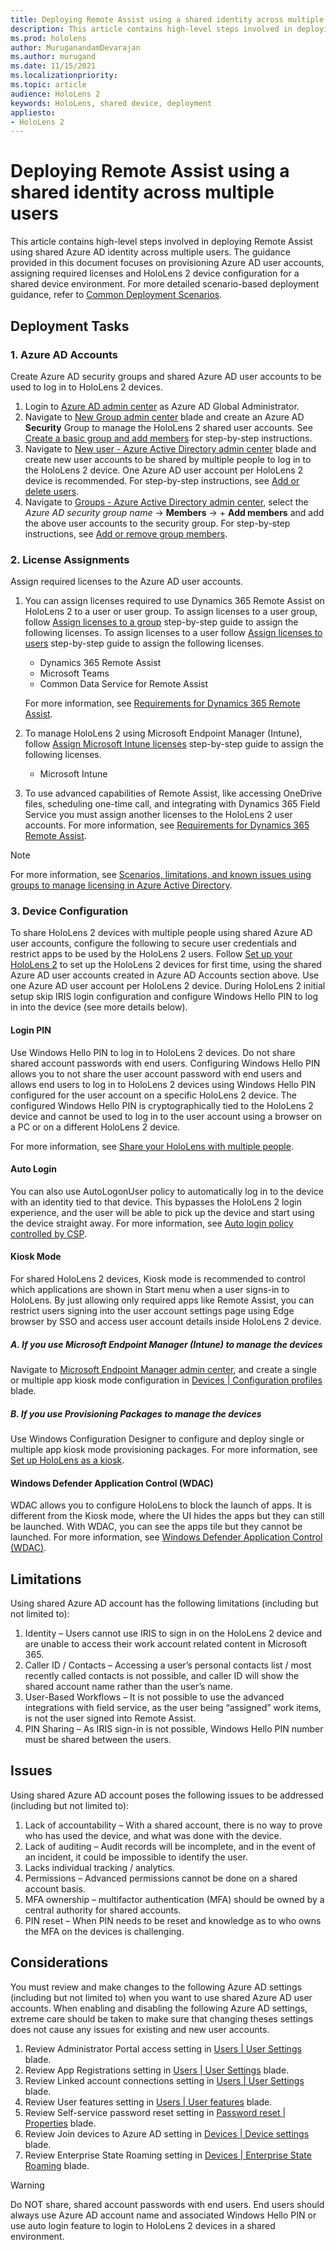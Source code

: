 ```yaml
---
title: Deploying Remote Assist using a shared identity across multiple users
description: This article contains high-level steps involved in deploying Remote Assist using shared Azure AD identity across multiple users. The guidance provided in this document focuses on provisioning Azure AD user accounts, assigning required licenses and HoloLens 2 device configuration for a shared device environment. For more detailed scenario-based deployment guidance, refer to [Common Deployment Scenarios](hololens-requirements.md).
ms.prod: hololens
author: MuruganandamDevarajan
ms.author: murugand
ms.date: 11/15/2021
ms.localizationpriority:
ms.topic: article
audience: HoloLens 2
keywords: HoloLens, shared device, deployment
appliesto:
- HoloLens 2
---
```


# Deploying Remote Assist using a shared identity across multiple users

This article contains high-level steps involved in deploying Remote Assist using shared Azure AD identity across multiple users. The guidance provided in this document focuses on provisioning Azure AD user accounts, assigning required licenses and HoloLens 2 device configuration for a shared device environment. For more detailed scenario-based deployment guidance, refer to [Common Deployment Scenarios](hololens-requirements.md).

## Deployment Tasks

### 1. Azure AD Accounts

Create Azure AD security groups and shared Azure AD user accounts to be used to log in to HoloLens 2 devices.

1. Login to [Azure AD admin center](https://aad.portal.azure.com/) as Azure AD Global Administrator.
1. Navigate to [New Group admin center](https://aad.portal.azure.com/#blade/Microsoft_AAD_IAM/AddGroupBlade) blade and create an Azure AD **Security** Group to manage the HoloLens 2 shared user accounts. See [Create a basic group and add members](/azure/active-directory/fundamentals/active-directory-groups-create-azure-portal#create-a-basic-group-and-add-members) for step-by-step instructions.
1. Navigate to [New user - Azure Active Directory admin center](https://aad.portal.azure.com/#blade/Microsoft_AAD_IAM/UsersManagementMenuBlade/MsGraphUsers) blade and create new user accounts to be shared by multiple people to log in to the HoloLens 2 device. One Azure AD user account per HoloLens 2 device is recommended. For step-by-step instructions, see [Add or delete users](/azure/active-directory/fundamentals/add-users-azure-active-directory).
1. Navigate to [Groups - Azure Active Directory admin center](https://aad.portal.azure.com/#blade/Microsoft_AAD_IAM/GroupsManagementMenuBlade/AllGroups), select the *Azure AD security group name* -> **Members** -> + **Add members** and add the above user accounts to the security group. For step-by-step instructions, see [Add or remove group members](/azure/active-directory/fundamentals/active-directory-groups-members-azure-portal).

### 2. License Assignments

Assign required licenses to the Azure AD user accounts.

1. You can assign licenses required to use Dynamics 365 Remote Assist on HoloLens 2 to a user or user group. To assign licenses to a user group, follow [Assign licenses to a group](/azure/active-directory/enterprise-users/licensing-groups-assign) step-by-step guide to assign the following licenses. To assign licenses to a user follow [Assign licenses to users](/microsoft-365/admin/manage/assign-licenses-to-users) step-by-step guide to assign the following licenses.
    - Dynamics 365 Remote Assist
    - Microsoft Teams
    - Common Data Service for Remote Assist

    For more information, see [Requirements for Dynamics 365 Remote Assist](/dynamics365/mixed-reality/remote-assist/requirements#dynamics-365-remote-assist-app-user).

1. To manage HoloLens 2 using Microsoft Endpoint Manager (Intune), follow [Assign Microsoft Intune licenses](/mem/intune/fundamentals/licenses-assign) step-by-step guide to assign the following licenses.
    - Microsoft Intune

1. To use advanced capabilities of Remote Assist, like accessing OneDrive files, scheduling one-time call, and integrating with Dynamics 365 Field Service you must assign another licenses to the HoloLens 2 user accounts. For more information, see [Requirements for Dynamics 365 Remote Assist](/dynamics365/mixed-reality/remote-assist/requirements#dynamics-365-remote-assist-app-user).

> [!NOTE]
> For more information, see [Scenarios, limitations, and known issues using groups to manage licensing in Azure Active Directory](/azure/active-directory/enterprise-users/licensing-group-advanced).

### 3. Device Configuration

To share HoloLens 2 devices with multiple people using shared Azure AD user accounts, configure the following to secure user credentials and restrict apps to be used by the HoloLens 2 users. Follow [Set up your HoloLens 2](hololens2-start.md) to set up the HoloLens 2 devices for first time, using the shared Azure AD user accounts created in Azure AD Accounts section above. Use one Azure AD user account per HoloLens 2 device. During HoloLens 2 initial setup skip IRIS login configuration and configure Windows Hello PIN to log in into the device (see more details below).

#### Login PIN

Use Windows Hello PIN to log in to HoloLens 2 devices. Do not share shared account passwords with end users. Configuring Windows Hello PIN allows you to not share the user account password with end users and allows end users to log in to HoloLens 2 devices using Windows Hello PIN configured for the user account on a specific HoloLens 2 device. The configured Windows Hello PIN is cryptographically tied to the HoloLens 2 device and cannot be used to log in to the user account using a browser on a PC or on a different HoloLens 2 device.

For more information, see [Share your HoloLens with multiple people](hololens-multiple-users.md).

#### Auto Login

You can also use AutoLogonUser policy to automatically log in to the device with an identity tied to that device. This bypasses the HoloLens 2 login experience, and the user will be able to pick up the device and start using the device straight away.
For more information, see [Auto login policy controlled by CSP](hololens-release-notes.md#auto-login-policy-controlled-by-csp).

#### Kiosk Mode

For shared HoloLens 2 devices, Kiosk mode is recommended to control which applications are shown in Start menu when a user signs-in to HoloLens. By just allowing only required apps like Remote Assist, you can restrict users signing into the user account settings page using Edge browser by SSO and access user account details inside HoloLens 2 device.

##### A. If you use Microsoft Endpoint Manager (Intune) to manage the devices

Navigate to [Microsoft Endpoint Manager admin center](https://endpoint.microsoft.com/), and create a single or multiple app kiosk mode configuration in [Devices | Configuration profiles](https://endpoint.microsoft.com/#blade/Microsoft_Intune_DeviceSettings/DevicesMenu/configurationProfiles) blade.

##### B. If you use Provisioning Packages to manage the devices

Use Windows Configuration Designer to configure and deploy single or multiple app kiosk mode provisioning packages.
For more information, see [Set up HoloLens as a kiosk](hololens-kiosk.md?tabs=intunecustom%2Cnonaadlogon#steps-in-configuring-kiosk-mode-for-hololens).

#### Windows Defender Application Control (WDAC)

WDAC allows you to configure HoloLens to block the launch of apps. It is different from the Kiosk mode, where the UI hides the apps but they can still be launched. With WDAC, you can see the apps tile but they cannot be launched. For more information, see [Windows Defender Application Control (WDAC)](windows-defender-application-control-wdac.md).

## Limitations

Using shared Azure AD account has the following limitations (including but not limited to):

1. Identity – Users cannot use IRIS to sign in on the HoloLens 2 device and are unable to access their work account related content in Microsoft 365.
1. Caller ID / Contacts – Accessing a user’s personal contacts list / most recently called contacts is not possible, and caller ID will show the shared account name rather than the user’s name.
1. User-Based Workflows – It is not possible to use the advanced integrations with field service, as the user being “assigned” work items, is not the user signed into Remote Assist.
1. PIN Sharing – As IRIS sign-in is not possible, Windows Hello PIN number must be shared between the users.

## Issues

Using shared Azure AD account poses the following issues to be addressed (including but not limited to):

1. Lack of accountability – With a shared account, there is no way to prove who has used the device, and what was done with the device.
1. Lack of auditing – Audit records will be incomplete, and in the event of an incident, it could be impossible to identify the user.
1. Lacks individual tracking / analytics.
1. Permissions – Advanced permissions cannot be done on a shared account basis.
1. MFA ownership – multifactor authentication (MFA) should be owned by a central authority for shared accounts.
1. PIN reset – When PIN needs to be reset and knowledge as to who owns the MFA on the devices is challenging.

## Considerations

You must review and make changes to the following Azure AD settings (including but not limited to) when you want to use shared Azure AD user accounts. When enabling and disabling the following Azure AD settings, extreme care should be taken to make sure that changing theses settings does not cause any issues for existing and new user accounts.

1. Review Administrator Portal access setting in [Users | User Settings](https://aad.portal.azure.com/#blade/Microsoft_AAD_IAM/UsersManagementMenuBlade/UserSettings) blade.
1. Review App Registrations setting in [Users | User Settings](https://aad.portal.azure.com/#blade/Microsoft_AAD_IAM/UsersManagementMenuBlade/UserSettings) blade.
1. Review Linked account connections setting in [Users | User Settings](https://aad.portal.azure.com/#blade/Microsoft_AAD_IAM/UsersManagementMenuBlade/UserSettings) blade.
1. Review User features setting in [Users | User features](https://aad.portal.azure.com/#blade/Microsoft_AAD_IAM/FeatureSettingsBlade) blade.
1. Review Self-service password reset setting in [Password reset | Properties](https://aad.portal.azure.com/#blade/Microsoft_AAD_IAM/PasswordResetMenuBlade/Properties) blade.
1. Review Join devices to Azure AD setting in [Devices | Device settings](https://aad.portal.azure.com/#blade/Microsoft_AAD_Devices/DevicesMenuBlade/DeviceSettings/menuId/) blade.
1. Review Enterprise State Roaming setting in [Devices | Enterprise State Roaming](https://aad.portal.azure.com/#blade/Microsoft_AAD_Devices/DevicesMenuBlade/RoamingSettings/menuId/) blade.

> [!WARNING]
> Do NOT share, shared account passwords with end users. End users should always use Azure AD account name and associated Windows Hello PIN or use auto login feature to login to HoloLens 2 devices in a shared environment.
